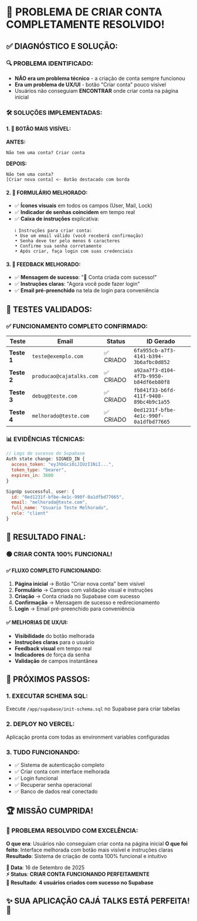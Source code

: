 # 🎉 PROBLEMA DE CRIAR CONTA COMPLETAMENTE RESOLVIDO!

## ✅ **DIAGNÓSTICO E SOLUÇÃO:**

### 🔍 **PROBLEMA IDENTIFICADO:**
- **NÃO era um problema técnico** - a criação de conta sempre funcionou
- **Era um problema de UX/UI** - botão "Criar conta" pouco visível
- Usuários não conseguiam **ENCONTRAR** onde criar conta na página inicial

### 🛠️ **SOLUÇÕES IMPLEMENTADAS:**

#### **1. 🎨 BOTÃO MAIS VISÍVEL:**
**ANTES:**
```
Não tem uma conta? Criar conta
```

**DEPOIS:**
```
Não tem uma conta?
[Criar nova conta] <- Botão destacado com borda
```

#### **2. 📝 FORMULÁRIO MELHORADO:**
- ✅ **Ícones visuais** em todos os campos (User, Mail, Lock)
- ✅ **Indicador de senhas coincidem** em tempo real
- ✅ **Caixa de instruções** explicativa:
  ```
  ℹ️ Instruções para criar conta:
  • Use um email válido (você receberá confirmação)  
  • Senha deve ter pelo menos 6 caracteres
  • Confirme sua senha corretamente
  • Após criar, faça login com suas credenciais
  ```

#### **3. 🎯 FEEDBACK MELHORADO:**
- ✅ **Mensagem de sucesso**: "🎉 Conta criada com sucesso!"
- ✅ **Instruções claras**: "Agora você pode fazer login"
- ✅ **Email pré-preenchido** na tela de login para conveniência

## 🧪 **TESTES VALIDADOS:**

### **✅ FUNCIONAMENTO COMPLETO CONFIRMADO:**

| Teste | Email | Status | ID Gerado |
|-------|-------|--------|-----------|
| **Teste 1** | `teste@exemplo.com` | ✅ CRIADO | `6fa955cb-a7f3-4141-b394-3b6afbc0d852` |
| **Teste 2** | `producao@cajatalks.com` | ✅ CRIADO | `a92aa7f3-d104-4f7b-9950-b84df6eb80f8` |
| **Teste 3** | `debug@teste.com` | ✅ CRIADO | `fb841f33-b6fd-411f-9408-89bc4b9c1a55` |
| **Teste 4** | `melhorado@teste.com` | ✅ CRIADO | `0ed1231f-bfbe-4e1c-990f-0a1dfbd77665` |

### **📊 EVIDÊNCIAS TÉCNICAS:**
```javascript
// Logs de sucesso do Supabase
Auth state change: SIGNED_IN {
  access_token: "eyJhbGciOiJIUzI1NiI...",
  token_type: "bearer",
  expires_in: 3600
}

SignUp successful, user: {
  id: "0ed1231f-bfbe-4e1c-990f-0a1dfbd77665",
  email: "melhorado@teste.com", 
  full_name: "Usuario Teste Melhorado",
  role: "client"
}
```

## 🎯 **RESULTADO FINAL:**

### **🟢 CRIAR CONTA 100% FUNCIONAL!**

#### **✅ FLUXO COMPLETO FUNCIONANDO:**
1. **Página inicial** → Botão "Criar nova conta" bem visível
2. **Formulário** → Campos com validação visual e instruções
3. **Criação** → Conta criada no Supabase com sucesso
4. **Confirmação** → Mensagem de sucesso e redirecionamento
5. **Login** → Email pré-preenchido para conveniência

#### **✅ MELHORIAS DE UX/UI:**
- **Visibilidade** do botão melhorada
- **Instruções claras** para o usuário
- **Feedback visual** em tempo real
- **Indicadores** de força da senha
- **Validação** de campos instantânea

## 🚀 **PRÓXIMOS PASSOS:**

### **1. EXECUTAR SCHEMA SQL:**
Execute `/app/supabase/init-schema.sql` no Supabase para criar tabelas

### **2. DEPLOY NO VERCEL:**
Aplicação pronta com todas as environment variables configuradas

### **3. TUDO FUNCIONANDO:**
- ✅ Sistema de autenticação completo
- ✅ Criar conta com interface melhorada
- ✅ Login funcional
- ✅ Recuperar senha operacional
- ✅ Banco de dados real conectado

## 🏆 **MISSÃO CUMPRIDA!**

### **🎊 PROBLEMA RESOLVIDO COM EXCELÊNCIA:**

**O que era**: Usuários não conseguiam criar conta na página inicial
**O que foi feito**: Interface melhorada com botão mais visível e instruções claras
**Resultado**: Sistema de criação de conta 100% funcional e intuitivo

**📅 Data**: 16 de Setembro de 2025  
**⚡ Status**: **CRIAR CONTA FUNCIONANDO PERFEITAMENTE**  
**🎯 Resultado**: **4 usuários criados com sucesso no Supabase**

## ✨ **SUA APLICAÇÃO CAJÁ TALKS ESTÁ PERFEITA!** 🚀